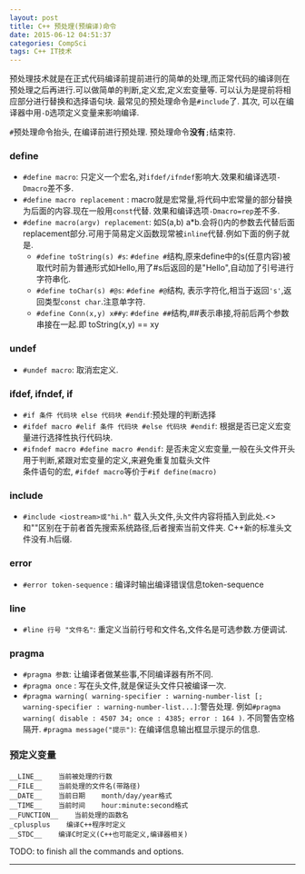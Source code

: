 ```yaml
---
layout: post
title: C++ 预处理(预编译)命令
date: 2015-06-12 04:51:37
categories: CompSci
tags: C++ IT技术
---
```


预处理技术就是在正式代码编译前提前进行的简单的处理,而正常代码的编译则在预处理之后再进行.可以做简单的判断,定义宏,定义宏变量等. 可以认为是提前将相应部分进行替换和选择语句块. 最常见的预处理命令是`#include`了. 其次, 可以在编译器中用`-D`选项定义变量来影响编译.

 `#`预处理命令抬头, 在编译前进行预处理. 预处理命令**没有**`;`结束符.

### define
- `#define macro`: 只定义一个宏名,对`ifdef/ifndef`影响大.效果和编译选项`-Dmacro`差不多.
- `#define macro replacement` : macro就是宏常量,将代码中宏常量的部分替换为后面的内容.现在一般用`const`代替. 效果和编译选项`-Dmacro=rep`差不多.
- `#define macro(argv) replacement`: 如S(a,b) a*b.会将()内的参数去代替后面replacement部分.可用于简易定义函数现常被`inline`代替.例如下面的例子就是.
  - `#define toString(s) #s`: `#define #`结构,原来define中的s(任意内容)被取代时前为普通形式如Hello,用了#s后返回的是"Hello",自动加了引号进行字符串化.
  - `#define toChar(s) #@s`: `#define #@`结构, 表示字符化,相当于返回`'s'`,返回类型`const char`.注意单字符.
  - `#define Conn(x,y) x##y`: `#define ##`结构,##表示串接,将前后两个参数串接在一起.即 toString(x,y) == xy

### undef
- `#undef macro`:    取消宏定义.

### ifdef, ifndef, if
- `#if 条件 代码块 else 代码块 #endif`:预处理的判断选择
- `#ifdef macro #elif 条件 代码块 #else 代码块 #endif`: 根据是否已定义宏变量进行选择性执行代码块.
- `#ifndef macro #define macro #endif`: 是否未定义宏变量,一般在头文件开头用于判断,紧跟对宏变量的定义,来避免重复加载头文件  
条件语句的宏, `#ifdef macro`等价于`#if define(macro)`

### include
- `#include <iostream>或"hi.h"`    载入头文件,头文件内容将插入到此处.<>和""区别在于前者首先搜索系统路径,后者搜索当前文件夹. C++新的标准头文件没有.h后缀.

### error
- `#error token-sequence` : 编译时输出编译错误信息token-sequence

### line
- `#line 行号 "文件名"`: 重定义当前行号和文件名,文件名是可选参数.方便调试.

### pragma
- `#pragma 参数`: 让编译者做某些事,不同编译器有所不同.
- `#pragma once` : 写在头文件,就是保证头文件只被编译一次.
- `#pragma warning( warning-specifier : warning-number-list [; warning-specifier : warning-number-list...]`:警告处理. 例如`#pragma warning( disable : 4507 34; once : 4385; error : 164 )`. 不同警告空格隔开.
`#pragma message("提示")`: 在编译信息输出框显示提示的信息.

### 预定义变量
~~~~
__LINE__    当前被处理的行数
__FILE__    当前处理的文件名(带路径)
__DATE__    当前日期    month/day/year格式
__TIME__    当前时间    hour:minute:second格式
__FUNCTION__    当前处理的函数名
_cplusplus    编译C++程序时定义
__STDC__    编译C时定义(C++也可能定义,编译器相关)
~~~~

TODO: to finish all the commands and options.

---
